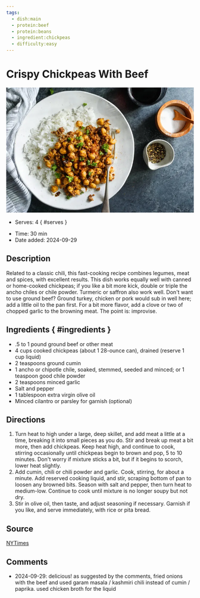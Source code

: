 ```yaml
---
tags:
  - dish:main
  - protein:beef
  - protein:beans
  - ingredient:chickpeas
  - difficulty:easy
---
```

<!-- Tags can have colon, but no space around it -->

# Crispy Chickpeas With Beef

![Recipe picture](../images/11COOKING-CRISPY-CHICKPEAS-master768.webp)

<!-- Serves has to be a single number, no dashes, but text is allowed after the
number (e.g., 24 cookies) -->
- Serves: 4
{ #serves }
<!-- Time is not parsed, so anything can be input here, and additional
values can be added (e.g., "active time", "cooking time", etc) -->
- Time: 30 min
- Date added: 2024-09-29

## Description
Related to a classic chili, this fast-cooking recipe combines legumes, meat and spices, with excellent results. This dish works equally well with canned or home-cooked chickpeas; if you like a bit more kick, double or triple the ancho chiles or chile powder. Turmeric or saffron also work well. Don't want to use ground beef? Ground turkey, chicken or pork would sub in well here; add a little oil to the pan first. For a bit more flavor, add a clove or two of chopped garlic to the browning meat. The point is: improvise.

## Ingredients { #ingredients }
- .5 to 1 pound ground beef or other meat
- 4 cups cooked chickpeas (about 1 28-ounce can), drained (reserve 1 cup liquid)
- 2 teaspoons ground cumin
- 1 ancho or chipotle chile, soaked, stemmed, seeded and minced; or 1 teaspoon good chile powder
- 2 teaspoons minced garlic
- Salt and pepper
- 1 tablespoon extra virgin olive oil
- Minced cilantro or parsley for garnish (optional)

<!-- Decimals are allowed, fractions are not. For ranges, use only a single dash
and no spaces between the numbers. -->

## Directions

<!-- If you have a direction that refers to a number of some ingredient, wrap
the number in asterisks and add `{.ingredient-num}` afterwards. For example,
write `Add 2 Tbsp oil to pan` as `Add *2*{.ingredient-num} to pan`. This allows
us to properly change the number when changing the serves value. -->
1. Turn heat to high under a large, deep skillet, and add meat a little at a time, breaking it into small pieces as you do. Stir and break up meat a bit more, then add chickpeas. Keep heat high, and continue to cook, stirring occasionally until chickpeas begin to brown and pop, 5 to 10 minutes. Don't worry if mixture sticks a bit, but if it begins to scorch, lower heat slightly.
2. Add cumin, chili or chili powder and garlic. Cook, stirring, for about a minute. Add reserved cooking liquid, and stir, scraping bottom of pan to loosen any browned bits. Season with salt and pepper, then turn heat to medium-low. Continue to cook until mixture is no longer soupy but not dry.
3. Stir in olive oil, then taste, and adjust seasoning if necessary. Garnish if you like, and serve immediately, with rice or pita bread.

## Source

[NYTimes](https://cooking.nytimes.com/recipes/8024-crispy-chickpeas-with-beef)

## Comments

- 2024-09-29: delicious! as suggested by the comments, fried onions with the beef and used garam masala / kashmiri chili instead of cumin / paprika. used chicken broth for the liquid 
